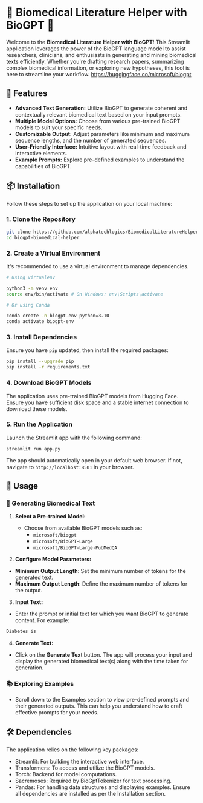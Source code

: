 # 🧬 Biomedical Literature Helper with BioGPT 🧬

Welcome to the **Biomedical Literature Helper with BioGPT**! This Streamlit application leverages the power of the BioGPT language model to assist researchers, clinicians, and enthusiasts in generating and mining biomedical texts efficiently. Whether you're drafting research papers, summarizing complex biomedical information, or exploring new hypotheses, this tool is here to streamline your workflow.
https://huggingface.co/microsoft/biogpt
## 🌟 Features

- **Advanced Text Generation:** Utilize BioGPT to generate coherent and contextually relevant biomedical text based on your input prompts.
- **Multiple Model Options:** Choose from various pre-trained BioGPT models to suit your specific needs.
- **Customizable Output:** Adjust parameters like minimum and maximum sequence lengths, and the number of generated sequences.
- **User-Friendly Interface:** Intuitive layout with real-time feedback and interactive elements.
- **Example Prompts:** Explore pre-defined examples to understand the capabilities of BioGPT.

## 📦 Installation

Follow these steps to set up the application on your local machine:

### 1. Clone the Repository

```bash
git clone https://github.com/alphatechlogics/BiomedicalLiteratureHelperWithBioGPT.git
cd biogpt-biomedical-helper
```

### 2. Create a Virtual Environment

It's recommended to use a virtual environment to manage dependencies.

```bash
# Using virtualenv

python3 -m venv env
source env/bin/activate # On Windows: env\Scripts\activate

# Or using Conda

conda create -n biogpt-env python=3.10
conda activate biogpt-env
```

### 3. Install Dependencies

Ensure you have `pip` updated, then install the required packages:

```bash
pip install --upgrade pip
pip install -r requirements.txt
```

### 4. Download BioGPT Models

The application uses pre-trained BioGPT models from Hugging Face. Ensure you have sufficient disk space and a stable internet connection to download these models.

### 5. Run the Application

Launch the Streamlit app with the following command:

```bash
streamlit run app.py
```

The app should automatically open in your default web browser. If not, navigate to `http://localhost:8501` in your browser.

## 🚀 Usage

### 📝 Generating Biomedical Text

1. **Select a Pre-trained Model:**

   - Choose from available BioGPT models such as:
     - `microsoft/biogpt`
     - `microsoft/BioGPT-Large`
     - `microsoft/BioGPT-Large-PubMedQA`

2. **Configure Model Parameters:**

- **Minimum Output Length**: Set the minimum number of tokens for the generated text.
- **Maximum Output Length**: Define the maximum number of tokens for the output.

3. **Input Text:**

- Enter the prompt or initial text for which you want BioGPT to generate content. For example:

```bash
Diabetes is
```

4. **Generate Text:**

- Click on the **Generate Tex**t button. The app will process your input and display the generated biomedical text(s) along with the time taken for generation.

### 📚 Exploring Examples

- Scroll down to the Examples section to view pre-defined prompts and their generated outputs. This can help you understand how to craft effective prompts for your needs.

## 🛠️ Dependencies

The application relies on the following key packages:

- Streamlit: For building the interactive web interface.
- Transformers: To access and utilize the BioGPT models.
- Torch: Backend for model computations.
- Sacremoses: Required by BioGptTokenizer for text processing.
- Pandas: For handling data structures and displaying examples.
  Ensure all dependencies are installed as per the Installation section.
